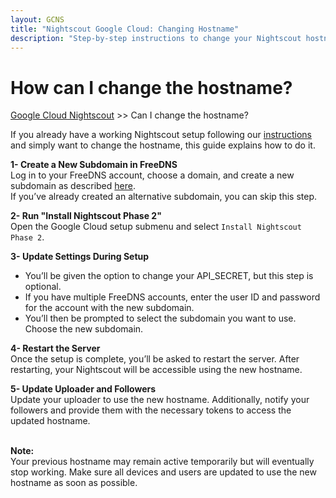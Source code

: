 ```yaml
---
layout: GCNS
title: "Nightscout Google Cloud: Changing Hostname"
description: "Step-by-step instructions to change your Nightscout hostname on Google Cloud: create a FreeDNS subdomain, run Install Nightscout Phase 2, restart the server, and update your uploader and followers."
---
```


# How can I change the hostname?
[Google Cloud Nightscout](./GoogleCloud.md) >> Can I change the hostname?  
  
If you already have a working Nightscout setup following our [instructions](./GoogleCloud.md) and simply want to change the hostname, this guide explains how to do it.  
  
**1- Create a New Subdomain in FreeDNS**  
Log in to your FreeDNS account, choose a domain, and create a new subdomain as described [here](./FreeDNS.md).  
If you’ve already created an alternative subdomain, you can skip this step.  
  
**2- Run "Install Nightscout Phase 2"**  
Open the Google Cloud setup submenu and select `Install Nightscout Phase 2`.  
  
**3- Update Settings During Setup**  
- You’ll be given the option to change your API_SECRET, but this step is optional.  
- If you have multiple FreeDNS accounts, enter the user ID and password for the account with the new subdomain.  
- You’ll then be prompted to select the subdomain you want to use. Choose the new subdomain.  
  
**4- Restart the Server**  
Once the setup is complete, you’ll be asked to restart the server. After restarting, your Nightscout will be accessible using the new hostname.  
  
**5- Update Uploader and Followers**  
Update your uploader to use the new hostname. Additionally, notify your followers and provide them with the necessary tokens to access the updated hostname.  
<br/>  
  
**Note:**  
Your previous hostname may remain active temporarily but will eventually stop working. Make sure all devices and users are updated to use the new hostname as soon as possible.  
  
  
